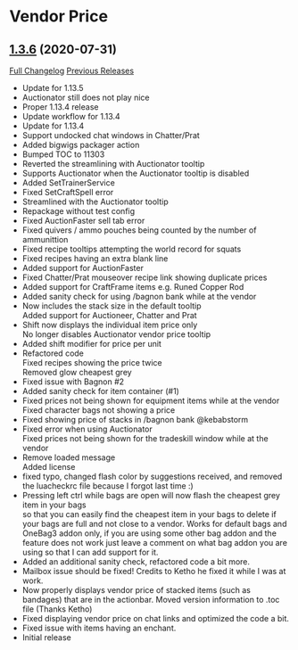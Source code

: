 # Vendor Price

## [1.3.6](https://github.com/ketho-wow/VendorPrice/tree/1.3.6) (2020-07-31)
[Full Changelog](https://github.com/ketho-wow/VendorPrice/commits/1.3.6) [Previous Releases](https://github.com/ketho-wow/VendorPrice/releases)

- Update for 1.13.5  
- Auctionator still does not play nice  
- Proper 1.13.4 release  
- Update workflow for 1.13.4  
- Update for 1.13.4  
- Support undocked chat windows in Chatter/Prat  
- Added bigwigs packager action  
- Bumped TOC to 11303  
- Reverted the streamlining with Auctionator tooltip  
- Supports Auctionator when the Auctionator tooltip is disabled  
- Added SetTrainerService  
- Fixed SetCraftSpell error  
- Streamlined with the Auctionator tooltip  
- Repackage without test config  
- Fixed AuctionFaster sell tab error  
- Fixed quivers / ammo pouches being counted by the number of ammunittion  
- Fixed recipe tooltips attempting the world record for squats  
- Fixed recipes having an extra blank line  
- Added support for AuctionFaster  
- Fixed Chatter/Prat mouseover recipe link showing duplicate prices  
- Added support for CraftFrame items e.g. Runed Copper Rod  
- Added sanity check for using /bagnon bank while at the vendor  
- Now includes the stack size in the default tooltip  
    Added support for Auctioneer, Chatter and Prat  
- Shift now displays the individual item price only  
    No longer disables Auctionator vendor price tooltip  
- Added shift modifier for price per unit  
- Refactored code  
    Fixed recipes showing the price twice  
    Removed glow cheapest grey  
- Fixed issue with Bagnon #2  
- Added sanity check for item container (#1)  
- Fixed prices not being shown for equipment items while at the vendor  
    Fixed character bags not showing a price  
- Fixed showing price of stacks in /bagnon bank @kebabstorm  
- Fixed error when using Auctionator  
    Fixed prices not being shown for the tradeskill window while at the vendor  
- Remove loaded message  
    Added license  
- fixed typo, changed flash color by suggestions received, and removed the luacheckrc file because I forgot last time :)  
- Pressing left ctrl while bags are open will now flash the cheapest grey item in your bags  
    so that you can easily find the cheapest item in your bags to delete if your bags are full and not close to a vendor. Works for default bags and OneBag3 addon only, if you are using some other bag addon and the feature does not work just leave a comment on what bag addon you are using so that I can add support for it.  
- Added an additional sanity check, refactored code a bit more.  
- Mailbox issue should be fixed! Credits to Ketho he fixed it while I was at work.  
- Now properly displays vendor price of stacked items (such as bandages) that are in the actionbar. Moved version information to .toc file (Thanks Ketho)  
- Fixed displaying vendor price on chat links and optimized the code a bit.  
- Fixed issue with items having an enchant.  
- Initial release  
